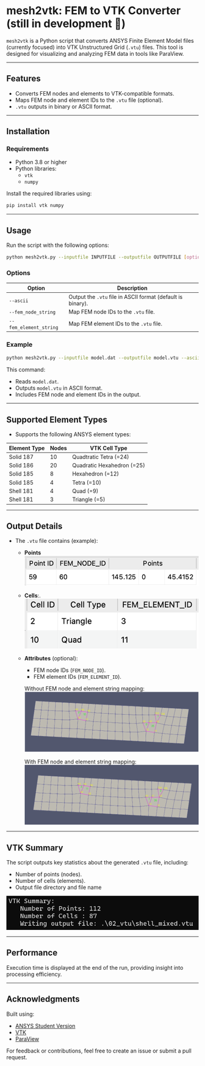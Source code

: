 
# **mesh2vtk: FEM to VTK Converter** (still in development 🚧)

`mesh2vtk` is a Python script that converts ANSYS Finite Element Model files (currently focused) into VTK Unstructured Grid (`.vtu`) files. This tool is designed for visualizing and analyzing FEM data in tools like ParaView.

---

## **Features**
- Converts FEM nodes and elements to VTK-compatible formats.
- Maps FEM node and element IDs to the `.vtu` file (optional).
- `.vtu` outputs in binary or ASCII format.

---

## **Installation**

### **Requirements**
- Python 3.8 or higher
- Python libraries:
  - `vtk`
  - `numpy`

Install the required libraries using:

```bash
pip install vtk numpy
```

---

## **Usage**

Run the script with the following options:

```bash
python mesh2vtk.py --inputfile INPUTFILE --outputfile OUTPUTFILE [options]
```

### **Options**
| **Option**                | **Description**                                                                 |
|---------------------------|---------------------------------------------------------------------------------|
| `--ascii`                 | Output the `.vtu` file in ASCII format (default is binary).                     |
| `--fem_node_string`       | Map FEM node IDs to the `.vtu` file.                                            |
| `--fem_element_string`    | Map FEM element IDs to the `.vtu` file.                                         |

### **Example**

```bash
python mesh2vtk.py --inputfile model.dat --outputfile model.vtu --ascii --fem_node_string --fem_element_string
```

This command:
- Reads `model.dat`.
- Outputs `model.vtu` in ASCII format.
- Includes FEM node and element IDs in the output.

---

## **Supported Element Types**

- Supports the following ANSYS element types:


| **Element Type**             | **Nodes** | **VTK Cell Type**        |
|-------------------------------|-----------|--------------------------|
| Solid 187 | 10        | Quadtratic Tetra (=24)    |
| Solid 186  | 20        | Quadratic Hexahedron (=25)     |
| Solid 185  | 8        | Hexahedron (=12)     |
| Solid 185  | 4        | Tetra (=10)     |
| Shell 181  | 4        | Quad (=9)     |
| Shell 181  | 3        | Triangle (=5)     |

---

## **Output Details**

- The `.vtu` file contains (example):
  - **Points**
![paraview point info](./ANSYS/03_figures/paraview_point.png "paraview point info") 
  - **Cells**:. 
![paraview cell info](./ANSYS/03_figures/paraview_cell.png "paraview cell info") 

  - **Attributes** (optional):
    - FEM node IDs (`FEM_NODE_ID`).
    - FEM element IDs (`FEM_ELEMENT_ID`).

    Without FEM node and element string mapping:
    ![paraview no fem string mapping](./ANSYS/03_figures/no_fem_string_mapping.png "no fem string mapping")

    With FEM node and element string mapping:
    ![paraview fem string mapping](./ANSYS/03_figures/with_fem_string_mapping.png "with fem string mapping") 

---

## **VTK Summary**

The script outputs key statistics about the generated `.vtu` file, including:
- Number of points (nodes).
- Number of cells (elements).
- Output file directory and file name

![vtk summary](./ANSYS/03_figures/vtk_summary.png "vtk summary") 


---

## **Performance**
Execution time is displayed at the end of the run, providing insight into processing efficiency.

---

## **Acknowledgments**
Built using:
- [ANSYS Student Version](https://www.ansys.com/de-de/academic/students)
- [VTK](https://vtk.org/)
- [ParaView](https://www.paraview.org)


For feedback or contributions, feel free to create an issue or submit a pull request.
